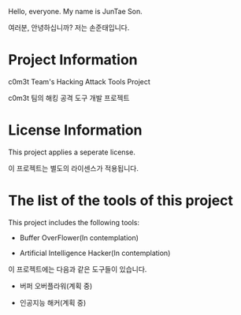 ﻿Hello, everyone. My name is JunTae Son.

여러분, 안녕하십니까? 저는 손준태입니다.

# Project Information
c0m3t Team's Hacking Attack Tools Project

c0m3t 팀의 해킹 공격 도구 개발 프로젝트

# License Information
This project applies a seperate license.

이 프로젝트는 별도의 라이센스가 적용됩니다.

# The list of the tools of this project
This project includes the following tools:

* Buffer OverFlower(In contemplation)

* Artificial Intelligence Hacker(In contemplation)

이 프로젝트에는 다음과 같은 도구들이 있습니다.

* 버퍼 오버플라워(계획 중)

* 인공지능 해커(계획 중)
